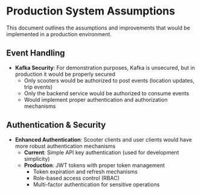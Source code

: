 # Production System Assumptions

This document outlines the assumptions and improvements that would be implemented in a production environment.

## Event Handling

- **Kafka Security**: For demonstration purposes, Kafka is unsecured, but in production it would be properly secured
  - Only scooters would be authorized to post events (location updates, trip events)
  - Only the backend service would be authorized to consume events
  - Would implement proper authentication and authorization mechanisms

## Authentication & Security

- **Enhanced Authentication**: Scooter clients and user clients would have more robust authentication mechanisms
  - **Current**: Simple API key authentication (used for development simplicity)
  - **Production**: JWT tokens with proper token management
    - Token expiration and refresh mechanisms
    - Role-based access control (RBAC)
    - Multi-factor authentication for sensitive operations